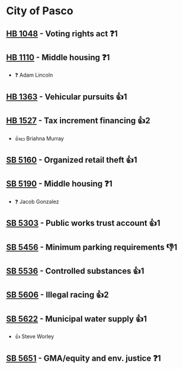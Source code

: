 # City of Pasco

## [HB 1048](/bill/2023-24/hb/1048/) - Voting rights act   ❓1

## [HB 1110](/bill/2023-24/hb/1110/) - Middle housing   ❓1
* ❓ Adam Lincoln

## [HB 1363](/bill/2023-24/hb/1363/) - Vehicular pursuits 👍1  

## [HB 1527](/bill/2023-24/hb/1527/) - Tax increment financing 👍2  
* 👍💵 Briahna Murray

## [SB 5160](/bill/2023-24/sb/5160/) - Organized retail theft 👍1  

## [SB 5190](/bill/2023-24/sb/5190/) - Middle housing   ❓1
* ❓ Jacob Gonzalez

## [SB 5303](/bill/2023-24/sb/5303/) - Public works trust account 👍1  

## [SB 5456](/bill/2023-24/sb/5456/) - Minimum parking requirements  👎1 

## [SB 5536](/bill/2023-24/sb/5536/) - Controlled substances 👍1  

## [SB 5606](/bill/2023-24/sb/5606/) - Illegal racing 👍2  

## [SB 5622](/bill/2023-24/sb/5622/) - Municipal water supply 👍1  
* 👍 Steve Worley

## [SB 5651](/bill/2023-24/sb/5651/) - GMA/equity and env. justice   ❓1